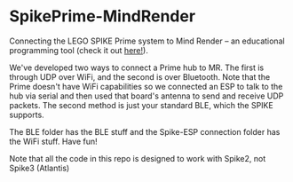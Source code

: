 # SpikePrime-MindRender
Connecting the LEGO SPIKE Prime system to Mind Render – an educational programming tool (check it out [here!](https://mindrender.jp/en_mindrender/)). 

We've developed two ways to connect a Prime hub to MR. The first is through UDP over WiFi, and the second is over Bluetooth. Note that the Prime doesn't have WiFi capabilities so we connected an ESP to talk to the hub via serial and then used that board's antenna to send and receive UDP packets. The second method is just your standard BLE, which the SPIKE supports. 

The BLE folder has the BLE stuff and the Spike-ESP connection folder has the WiFi stuff. Have fun!

Note that all the code in this repo is designed to work with Spike2, not Spike3 (Atlantis)